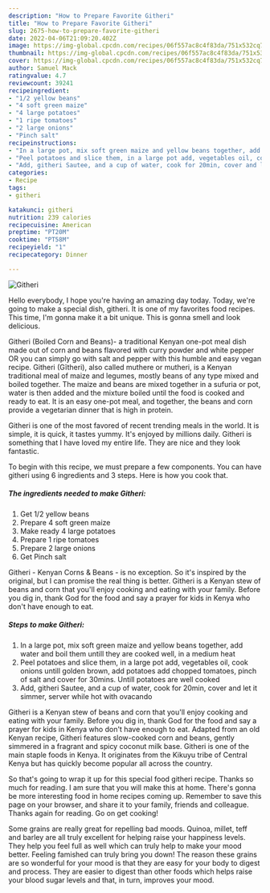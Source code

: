 ```yaml
---
description: "How to Prepare Favorite Githeri"
title: "How to Prepare Favorite Githeri"
slug: 2675-how-to-prepare-favorite-githeri
date: 2022-04-06T21:09:20.402Z
image: https://img-global.cpcdn.com/recipes/06f557ac8c4f83da/751x532cq70/githeri-recipe-main-photo.jpg
thumbnail: https://img-global.cpcdn.com/recipes/06f557ac8c4f83da/751x532cq70/githeri-recipe-main-photo.jpg
cover: https://img-global.cpcdn.com/recipes/06f557ac8c4f83da/751x532cq70/githeri-recipe-main-photo.jpg
author: Samuel Mack
ratingvalue: 4.7
reviewcount: 39241
recipeingredient:
- "1/2 yellow beans"
- "4 soft green maize"
- "4 large potatoes"
- "1 ripe tomatoes"
- "2 large onions"
- "Pinch salt"
recipeinstructions:
- "In a large pot, mix soft green maize and yellow beans together, add water and boil them untill they are cooked well, in a medium heat"
- "Peel potatoes and slice them, in a large pot add, vegetables oil, cook onions untill golden brown, add potatoes add chopped tomatoes, pinch of salt and cover for 30mins. Untill potatoes are well cooked"
- "Add, githeri Sautee, and a cup of water, cook for 20min, cover and let it simmer, server while hot with ovacando"
categories:
- Recipe
tags:
- githeri

katakunci: githeri 
nutrition: 239 calories
recipecuisine: American
preptime: "PT20M"
cooktime: "PT58M"
recipeyield: "1"
recipecategory: Dinner

---
```



![Githeri](https://img-global.cpcdn.com/recipes/06f557ac8c4f83da/751x532cq70/githeri-recipe-main-photo.jpg)

Hello everybody, I hope you're having an amazing day today. Today, we're going to make a special dish, githeri. It is one of my favorites food recipes. This time, I'm gonna make it a bit unique. This is gonna smell and look delicious.

Githeri (Boiled Corn and Beans)- a traditional Kenyan one-pot meal dish made out of corn and beans flavored with curry powder and white pepper OR you can simply go with salt and pepper with this humble and easy vegan recipe. Githeri (Gĩtheri), also called muthere or mutheri, is a Kenyan traditional meal of maize and legumes, mostly beans of any type mixed and boiled together. The maize and beans are mixed together in a sufuria or pot, water is then added and the mixture boiled until the food is cooked and ready to eat. It is an easy one-pot meal, and together, the beans and corn provide a vegetarian dinner that is high in protein.

Githeri is one of the most favored of recent trending meals in the world. It is simple, it is quick, it tastes yummy. It's enjoyed by millions daily. Githeri is something that I have loved my entire life. They are nice and they look fantastic.


To begin with this recipe, we must prepare a few components. You can have githeri using 6 ingredients and 3 steps. Here is how you cook that.

<!--inarticleads1-->

##### The ingredients needed to make Githeri:

1. Get 1/2 yellow beans
1. Prepare 4 soft green maize
1. Make ready 4 large potatoes
1. Prepare 1 ripe tomatoes
1. Prepare 2 large onions
1. Get Pinch salt


Githeri - Kenyan Corns &amp; Beans - is no exception. So it&#39;s inspired by the original, but I can promise the real thing is better. Githeri is a Kenyan stew of beans and corn that you&#39;ll enjoy cooking and eating with your family. Before you dig in, thank God for the food and say a prayer for kids in Kenya who don&#39;t have enough to eat. 

<!--inarticleads2-->

##### Steps to make Githeri:

1. In a large pot, mix soft green maize and yellow beans together, add water and boil them untill they are cooked well, in a medium heat
1. Peel potatoes and slice them, in a large pot add, vegetables oil, cook onions untill golden brown, add potatoes add chopped tomatoes, pinch of salt and cover for 30mins. Untill potatoes are well cooked
1. Add, githeri Sautee, and a cup of water, cook for 20min, cover and let it simmer, server while hot with ovacando


Githeri is a Kenyan stew of beans and corn that you&#39;ll enjoy cooking and eating with your family. Before you dig in, thank God for the food and say a prayer for kids in Kenya who don&#39;t have enough to eat. Adapted from an old Kenyan recipe, Githeri features slow-cooked corn and beans, gently simmered in a fragrant and spicy coconut milk base. Githeri is one of the main staple foods in Kenya. It originates from the Kikuyu tribe of Central Kenya but has quickly become popular all across the country. 

So that's going to wrap it up for this special food githeri recipe. Thanks so much for reading. I am sure that you will make this at home. There's gonna be more interesting food in home recipes coming up. Remember to save this page on your browser, and share it to your family, friends and colleague. Thanks again for reading. Go on get cooking!

Some grains are really great for repelling bad moods. Quinoa, millet, teff and barley are all truly excellent for helping raise your happiness levels. They help you feel full as well which can truly help to make your mood better. Feeling famished can truly bring you down! The reason these grains are so wonderful for your mood is that they are easy for your body to digest and process. They are easier to digest than other foods which helps raise your blood sugar levels and that, in turn, improves your mood.
